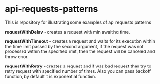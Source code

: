 # api-requests-patterns
This is repository for illustrating some examples of api requests patterns 

**requestWithDelay** - creates a request with min awaiting time.

**requestWithTimeout** - creates a request and waits for its execution within the time limit passed by the second argument, if the request was not processed within the specified limit, then the request will be canceled and throw error.

**requestWithRetry** - creates a request and if was bad request then try to retry request with specified number of times. Also you can pass backoff function, by default it is exponential function. 
